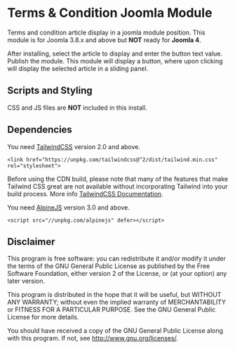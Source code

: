 # Terms & Condition Joomla Module
Terms and condition article display in a joomla module position. This module is for Joomla 3.8.x and above but **NOT** ready for **Joomla 4**.

After installing, select the article to display and enter the button text value. Publish the module. This module will display a button, where upon clicking will display the selected article in a sliding panel.

## Scripts and Styling
CSS and JS files are **NOT** included in this install. 

## Dependencies
You need [TailwindCSS](https://tailwindcss.com/ "TailwindCSS Homepage") version 2.0 and above.

```
<link href="https://unpkg.com/tailwindcss@^2/dist/tailwind.min.css" rel="stylesheet">
```
Before using the CDN build, please note that many of the features that make Tailwind CSS great are not available without incorporating Tailwind into your build process. More info [TailwindCSS Documentation](https://tailwindcss.com/docs/installation/ "TailwindCSS Documentation").

You need [AlpineJS](https://alpinejs.dev/ "AlpineJS Homepage") version 3.0 and above.

```
<script src="//unpkg.com/alpinejs" defer></script>
```

## Disclaimer

This program is free software: you can redistribute it and/or modify it under the terms of the GNU General Public License as published by the Free Software Foundation, either version 2 of the License, or (at your option) any later version.

This program is distributed in the hope that it will be useful, but WITHOUT ANY WARRANTY; without even the implied warranty of MERCHANTABILITY or FITNESS FOR A PARTICULAR PURPOSE. See the GNU General Public License for more details.

You should have received a copy of the GNU General Public License along with this program. If not, see http://www.gnu.org/licenses/.

